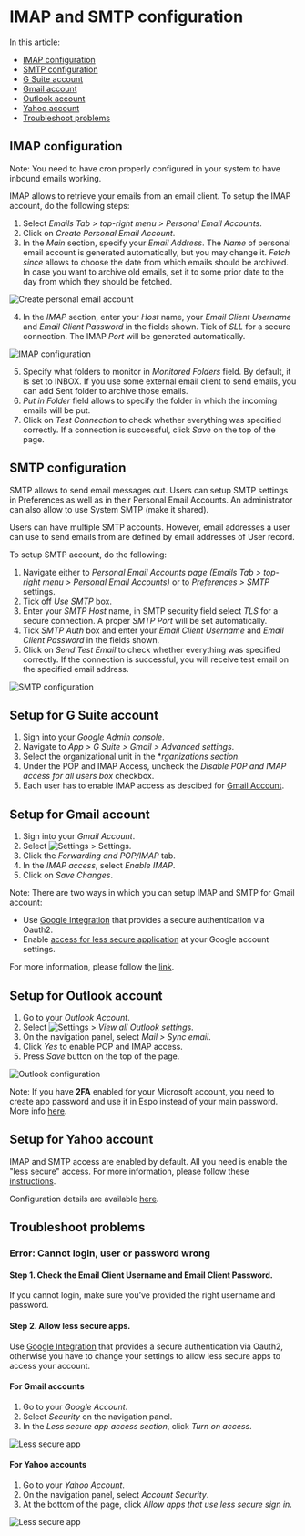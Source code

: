 ﻿# IMAP and SMTP configuration

In this article:

* [IMAP configuration](#imap-configuration)
* [SMTP configuration](#smtp-configuration)
* [G Suite account](#setup-for-g-suite-account)
* [Gmail account](#setup-for-gmail-account)
* [Outlook account](#setup-for-outlook-account)
* [Yahoo account](#setup-for-yahoo-account)
* [Troubleshoot problems](#troubleshoot-problems)

## IMAP configuration

Note: You need to have cron properly configured in your system to have inbound emails working.

IMAP allows to retrieve your emails from an email client. To setup the IMAP account, do the following steps:
1. Select *Emails Tab > top-right menu > Personal Email Accounts*.
2. Click on *Create Personal Email Account*.
3. In the *Main* section, specify your *Email Address*. The *Name* of personal email account is generated automatically, but you may change it. *Fetch since* allows to choose the date from which emails should be archived. In case you want to archive old emails, set it to some prior date to the day from which they should be fetched.

![Create personal email account](https://raw.githubusercontent.com/espocrm/documentation/master/docs/_static/images/user-guide/imap-smtp-configuration/1.png)

4. In the *IMAP* section, enter your *Host* name, your *Email Client Username* and *Email Client Password* in the fields shown. Tick of *SLL* for a secure connection. The IMAP *Port* will be generated automatically.

![IMAP configuration](https://raw.githubusercontent.com/espocrm/documentation/master/docs/_static/images/user-guide/imap-smtp-configuration/2.png)

5. Specify what folders to monitor in *Monitored Folders* field. By default, it is set to INBOX. If you use some external email client to send emails, you can add Sent folder to archive those emails.
6. *Put in Folder* field allows to specify the folder in which the incoming emails will be put.
7. Click on *Test Connection* to check whether everything was specified correctly.  If a connection is successful, click *Save* on the top of the page.

## SMTP configuration

SMTP allows to send email messages out. Users can setup SMTP settings in Preferences as well as in their Personal Email Accounts. An administrator can also allow to use System SMTP (make it shared).

Users can have multiple SMTP accounts. However, email addresses a user can use to send emails from are defined by email addresses of User record.

To setup SMTP account, do the following:

1. Navigate either to *Personal Email Accounts page (Emails Tab > top-right menu > Personal Email Accounts)* or to *Preferences > SMTP* settings.
2. Tick off *Use SMTP* box.
3. Enter your *SMTP Host* name, in SMTP security field select *TLS* for a secure connection. A proper *SMTP Port* will be set automatically.
4. Tick *SMTP Auth* box and enter your *Email Client Username* and *Email Client Password* in the fields shown.
5. Click on *Send Test Email* to check whether everything was specified correctly. If the connection is successful, you will receive test email on the specified email address.

![SMTP configuration](https://raw.githubusercontent.com/espocrm/documentation/master/docs/_static/images/user-guide/imap-smtp-configuration/3.png)

## Setup for G Suite account

1. Sign into your *Google Admin console*.
2. Navigate to *App > G Suite > Gmail > Advanced settings*.
3. Select the organizational unit in the **rganizations section*.
4. Under the POP and IMAP Access, uncheck the *Disable POP and IMAP access for all users box* checkbox.
5. Each user has to enable IMAP access as descibed for [Gmail Account](#setup-for-gmail-account).

## Setup for Gmail account

1. Sign into your *Gmail Account*.
2. Select ![Settings](https://raw.githubusercontent.com/espocrm/documentation/master/docs/_static/images/user-guide/imap-smtp-configuration/4.png) > Settings.
3. Click the *Forwarding and POP/IMAP* tab.
4. In the *IMAP access*, select *Enable IMAP*.
5. Click on *Save Changes*.

Note: There are two ways in which you can setup IMAP and SMTP for Gmail account:

* Use [Google Integration](https://www.espocrm.com/extensions/google-integration/) that provides a secure authentication via Oauth2.
* Enable [access for less secure application](#for-gmail-accounts) at your Google account settings.

For more information, please follow the [link](https://support.google.com/mail/answer/7126229?hl=en).

## Setup for Outlook account

1. Go to your *Outlook Account*.
2. Select ![Settings](https://raw.githubusercontent.com/espocrm/documentation/master/docs/_static/images/user-guide/imap-smtp-configuration/4.png) > *View all Outlook settings*.
3. On the navigation panel, select *Mail > Sync email*.
4. Click *Yes* to enable POP and IMAP access.
5. Press *Save* button on the top of the page.

![Outlook configuration](https://raw.githubusercontent.com/espocrm/documentation/master/docs/_static/images/user-guide/imap-smtp-configuration/5.png)

Note: If you have **2FA** enabled for your Microsoft account, you need to create app password and use it in Espo instead of your main password. More info [here](https://support.microsoft.com/en-us/help/12409/microsoft-account-app-passwords-and-two-step-verification).

## Setup for Yahoo account

IMAP and SMTP access are enabled by default. All you need is enable the "less secure" access. For more information, please follow these [instructions](#for-yahoo-accounts).

Configuration details are available [here](https://help.yahoo.com/kb/SLN4075.html).

## Troubleshoot problems

### Error: Cannot login, user or password wrong

#### Step 1. Check the Email Client Username and Email Client Password.

If you cannot login, make sure you’ve provided the right username and password.

#### Step 2. Allow less secure apps.

Use [Google Integration](https://www.espocrm.com/extensions/google-integration/) that provides a secure authentication via Oauth2, otherwise you have to change your settings to allow less  secure apps to access your account.

#### For Gmail accounts

1. Go to your *Google Account*.
2. Select *Security* on the navigation panel.
3. In the *Less secure app access section*, click *Turn on access*.

![Less secure app](https://raw.githubusercontent.com/espocrm/documentation/master/docs/_static/images/user-guide/imap-smtp-configuration/6.png)

#### For Yahoo accounts

1. Go to your *Yahoo Account*.
2. On the navigation panel, select *Account Security*.
3. At the bottom of the page, click *Allow apps that use less secure sign in*.

![Less secure app](https://raw.githubusercontent.com/espocrm/documentation/master/docs/_static/images/user-guide/imap-smtp-configuration/7.png)

